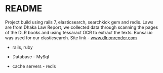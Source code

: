 # README

Project build using rails 7, elasticsearch, searchkick gem and redis.
Laws are from Dhaka Law Report, we collected data through scanning the pages of the DLR books and using tessaract OCR to extract the texts. Bonsai.io was used for our elasticsearch.
Site link - www.dlr.onrender.com



* rails, ruby

* Database - MySql

* cache servers - redis

